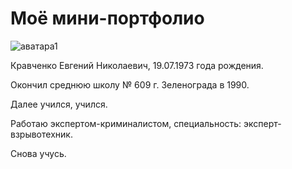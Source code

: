 # Моё мини-портфолио

![аватара1](https://user-images.githubusercontent.com/132756352/236680924-8e56d680-fea4-4cb1-bdfa-e7e3925babe7.jpg)

Кравченко Евгений Николаевич, 19.07.1973 года рождения.

Окончил среднюю школу № 609 г. Зеленограда в 1990.

Далее учился, учился.

Работаю экспертом-криминалистом, специальность: эксперт-взрывотехник.

Снова учусь.
